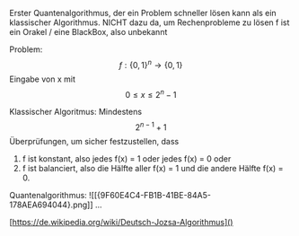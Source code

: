 Erster Quantenalgorithmus, der ein Problem schneller lösen kann als ein klassischer Algorithmus.
NICHT dazu da, um Rechenprobleme zu lösen
f ist ein Orakel / eine BlackBox, also unbekannt

Problem:
$$
f: \{0,1\}^n \to \{0,1\}
$$
Eingabe von x mit 
$$
0 \le x \le 2^n-1
$$

Klassischer Algoritmus:
Mindestens 
$$
2^{n-1} +1
$$
Überprüfungen, um sicher festzustellen, dass
1. f ist konstant, also jedes f(x) = 1 oder jedes f(x) = 0 oder
2. f ist balanciert, also die Hälfte aller f(x) = 1 und die andere Hälfte f(x) = 0.

Quantenalgorithmus:
![[{9F60E4C4-FB1B-41BE-84A5-178AEA694044}.png]]
...

[https://de.wikipedia.org/wiki/Deutsch-Jozsa-Algorithmus]()
